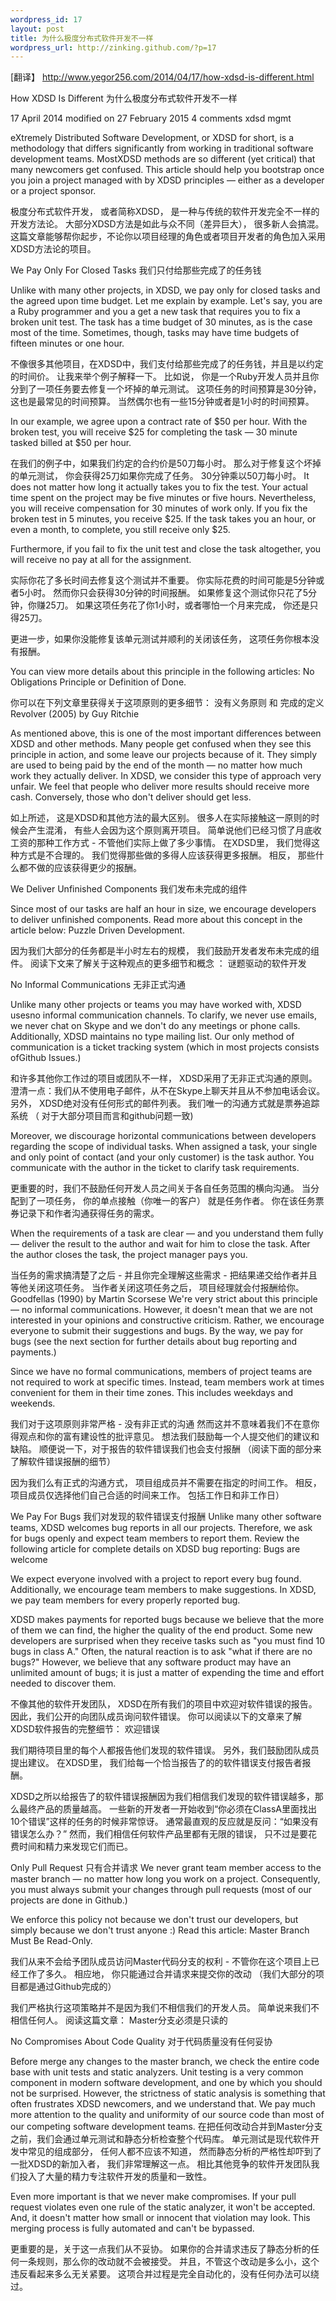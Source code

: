```yaml
--- 
wordpress_id: 17
layout: post
title: 为什么极度分布式软件开发不一样
wordpress_url: http://zinking.github.com/?p=17
---
```

[翻译】 http://www.yegor256.com/2014/04/17/how-xdsd-is-different.html

How XDSD Is Different
为什么极度分布式软件开发不一样

17 April 2014 modified on 27 February 2015 4 comments
xdsd mgmt


eXtremely Distributed Software Development, or XDSD for short, is a methodology that differs significantly from working in traditional software development teams. MostXDSD methods are so different (yet critical) that many newcomers get confused. This article should help you bootstrap once you join a project managed with by XDSD principles — either as a developer or a project sponsor.

极度分布式软件开发， 或者简称XDSD， 是一种与传统的软件开发完全不一样的开发方法论。 大部分XDSD方法是如此与众不同（差异巨大）， 很多新人会搞混。 这篇文章能够帮你起步，不论你以项目经理的角色或者项目开发者的角色加入采用XDSD方法论的项目。

We Pay Only For Closed Tasks
我们只付给那些完成了的任务钱

Unlike with many other projects, in XDSD, we pay only for closed tasks and the agreed upon time budget. Let me explain by example. Let's say, you are a Ruby programmer and you a get a new task that requires you to fix a broken unit test. The task has a time budget of 30 minutes, as is the case most of the time. Sometimes, though, tasks may have time budgets of fifteen minutes or one hour.

不像很多其他项目，在XDSD中，我们支付给那些完成了的任务钱，并且是以约定的时间价。 让我来举个例子解释一下。 比如说， 你是一个Ruby开发人员并且你分到了一项任务要去修复一个坏掉的单元测试。 这项任务的时间预算是30分钟， 这也是最常见的时间预算。 当然偶尔也有一些15分钟或者是1小时的时间预算。

In our example, we agree upon a contract rate of $50 per hour. With the broken test, you will receive $25 for completing the task — 30 minute tasked billed at $50 per hour.

在我们的例子中，如果我们约定的合约价是50刀每小时。 那么对于修复这个坏掉的单元测试， 你会获得25刀如果你完成了任务。 30分钟乘以50刀每小时。
It does not matter how long it actually takes you to fix the test. Your actual time spent on the project may be five minutes or five hours. Nevertheless, you will receive compensation for 30 minutes of work only. If you fix the broken test in 5 minutes, you receive $25. If the task takes you an hour, or even a month, to complete, you still receive only $25.


Furthermore, if you fail to fix the unit test and close the task altogether, you will receive no pay at all for the assignment.

实际你花了多长时间去修复这个测试并不重要。 你实际花费的时间可能是5分钟或者5小时。 然而你只会获得30分钟的时间报酬。 如果修复这个测试你只花了5分钟，你赚25刀。 如果这项任务花了你1小时，或者哪怕一个月来完成， 你还是只得25刀。

更进一步，如果你没能修复该单元测试并顺利的关闭该任务， 这项任务你根本没有报酬。

You can view more details about this principle in the following articles: No Obligations Principle or Definition of Done.

你可以在下列文章里获得关于这项原则的更多细节： 没有义务原则 和 完成的定义
Revolver (2005) by Guy Ritchie

As mentioned above, this is one of the most important differences between XDSD and other methods. Many people get confused when they see this principle in action, and some leave our projects because of it. They simply are used to being paid by the end of the month — no matter how much work they actually deliver. In XDSD, we consider this type of approach very unfair. We feel that people who deliver more results should receive more cash. Conversely, those who don't deliver should get less.

如上所述， 这是XDSD和其他方法的最大区别。 很多人在实际接触这一原则的时候会产生混淆， 有些人会因为这个原则离开项目。 简单说他们已经习惯了月底收工资的那种工作方式 - 不管他们实际上做了多少事情。 在XDSD里， 我们觉得这种方式是不合理的。 我们觉得那些做的多得人应该获得更多报酬。 相反， 那些什么都不做的应该获得更少的报酬。

We Deliver Unfinished Components
我们发布未完成的组件

Since most of our tasks are half an hour in size, we encourage developers to deliver unfinished components. Read more about this concept in the article below: Puzzle Driven Development.

因为我们大部分的任务都是半小时左右的规模， 我们鼓励开发者发布未完成的组件。 阅读下文来了解关于这种观点的更多细节和概念 ： 谜题驱动的软件开发

No Informal Communications
无非正式沟通

Unlike many other projects or teams you may have worked with, XDSD usesno informal communication channels. To clarify, we never use emails, we never chat on Skype and we don't do any meetings or phone calls. Additionally, XDSD maintains no type mailing list. Our only method of communication is a ticket tracking system (which in most projects consists ofGithub Issues.)

和许多其他你工作过的项目或团队不一样， XDSD采用了无非正式沟通的原则。 澄清一点：我们从不使用电子邮件，从不在Skype上聊天并且从不参加电话会议。 另外， XDSD绝对没有任何形式的邮件列表。 我们唯一的沟通方式就是票券追踪系统 （ 对于大部分项目而言和github问题一致)

Moreover, we discourage horizontal communications between developers regarding the scope of individual tasks. When assigned a task, your single and only point of contact (and your only customer) is the task author. You communicate with the author in the ticket to clarify task requirements.

更重要的时，我们不鼓励任何开发人员之间关于各自任务范围的横向沟通。 当分配到了一项任务， 你的单点接触（你唯一的客户） 就是任务作者。 你在该任务票券记录下和作者沟通获得任务的需求。

When the requirements of a task are clear — and you understand them fully — deliver the result to the author and wait for him to close the task. After the author closes the task, the project manager pays you.

当任务的需求搞清楚了之后 - 并且你完全理解这些需求 - 把结果递交给作者并且等他关闭这项任务。 当作者关闭这项任务之后， 项目经理就会付报酬给你。 
Goodfellas (1990) by Martin Scorsese
We're very strict about this principle — no informal communications. However, it doesn't mean that we are not interested in your opinions and constructive criticism. Rather, we encourage everyone to submit their suggestions and bugs. By the way, we pay for bugs (see the next section for further details about bug reporting and payments.)


Since we have no formal communications, members of project teams are not required to work at specific times. Instead, team members work at times convenient for them in their time zones. This includes weekdays and weekends.

我们对于这项原则非常严格 - 没有非正式的沟通 然而这并不意味着我们不在意你得观点和你的富有建设性的批评意见。 想法我们鼓励每一个人提交他们的建议和缺陷。 顺便说一下，对于报告的软件错误我们也会支付报酬 （阅读下面的部分来了解软件错误报酬的细节）

因为我们么有正式的沟通方式， 项目组成员并不需要在指定的时间工作。 相反， 项目成员仅选择他们自己合适的时间来工作。 包括工作日和非工作日） 

We Pay For Bugs
我们对发现的软件错误支付报酬
Unlike many other software teams, XDSD welcomes bug reports in all our projects. Therefore, we ask for bugs openly and expect team members to report them. Review the following article for complete details on XDSD bug reporting: Bugs are welcome

We expect everyone involved with a project to report every bug found. Additionally, we encourage team members to make suggestions. In XDSD, we pay team members for every properly reported bug.


XDSD makes payments for reported bugs because we believe that the more of them we can find, the higher the quality of the end product. Some new developers are surprised when they receive tasks such as "you must find 10 bugs in class A." Often, the natural reaction is to ask "what if there are no bugs?" However, we believe that any software product may have an unlimited amount of bugs; it is just a matter of expending the time and effort needed to discover them.

不像其他的软件开发团队， XDSD在所有我们的项目中欢迎对软件错误的报告。 因此，我们公开的向团队成员询问软件错误。 你可以阅读以下的文章来了解XDSD软件报告的完整细节： 欢迎错误

我们期待项目里的每个人都报告他们发现的软件错误。 另外，我们鼓励团队成员提出建议。 在XDSD里， 我们给每一个恰当报告了的的软件错误支付报告者报酬。

XDSD之所以给报告了的软件错误报酬因为我们相信我们发现的软件错误越多，那么最终产品的质量越高。 一些新的开发者一开始收到“你必须在ClassA里面找出10个错误”这样的任务的时候非常惊讶。 通常最直观的反应就是反问：“如果没有错误怎么办？” 然而，我们相信任何软件产品里都有无限的错误， 只不过是要花费时间和精力来发现它们而已。

Only Pull Request
只有合并请求
We never grant team member access to the master branch — no matter how long you work on a project. Consequently, you must always submit your changes through pull requests (most of our projects are done in Github.)


We enforce this policy not because we don't trust our developers, but simply because we don't trust anyone :) Read this article: Master Branch Must Be Read-Only.

我们从来不会给予团队成员访问Master代码分支的权利 - 不管你在这个项目上已经工作了多久。 相应地， 你只能通过合并请求来提交你的改动 （我们大部分的项目都是通过Github完成的）

我们严格执行这项策略并不是因为我们不相信我们的开发人员。 简单说来我们不相信任何人。 阅读这篇文章： Master分支必须是只读的

No Compromises About Code Quality
对于代码质量没有任何妥协

Before merge any changes to the master branch, we check the entire code base with unit tests and static analyzers. Unit testing is a very common component in modern software development, and one by which you should not be surprised. However, the strictness of static analysis is something that often frustrates XDSD newcomers, and we understand that. We pay much more attention to the quality and uniformity of our source code than most of our competing software development teams.
在把任何改动合并到Master分支之前，我们会通过单元测试和静态分析检查整个代码库。 单元测试是现代软件开发中常见的组成部分， 任何人都不应该不知道， 然而静态分析的严格性却吓到了一批XDSD的新加入者， 我们非常理解这一点。 相比其他竞争的软件开发团队我们投入了大量的精力专注软件开发的质量和一致性。 

Even more important is that we never make compromises. If your pull request violates even one rule of the static analyzer, it won't be accepted. And, it doesn't matter how small or innocent that violation may look. This merging process is fully automated and can't be bypassed.

更重要的是，关于这一点我们从不妥协。 如果你的合并请求违反了静态分析的任何一条规则，那么你的改动就不会被接受。 并且，不管这个改动是多么小，这个违反看起来多么无关紧要。 这项合并过程是完全自动化的，没有任何办法可以绕过。
